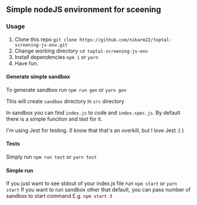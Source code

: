 ## Simple nodeJS environment for sceening

### Usage
1. Clone this repo `git clone https://github.com/nikarm22/toptal-screening-js-env.git`
2. Change working directory `cd toptal-screening-js-env`
3. Install dependencies `npm i` or `yarn`
4. Have fun.

#### Generate simple sandbox
To generate sandbox run `npm run gen` or `yarn gen`

This will create `sandbox` directory in `src` directory

In sandbox you can find `index.js` to code and `index.spec.js`.
By default there is a simple function and test for it.

I'm using Jest for testing. (I know that that's an overkill, but I love Jest :) )

#### Tests
Simply run `npm run test` or `yarn test`

#### Simple run
If you just want to see stdout of your index.js file run `npm start` or `yarn start`
If you want to run sandbox other that default, you can pass number of sandbox to start command
E.g. `npm start 3`
